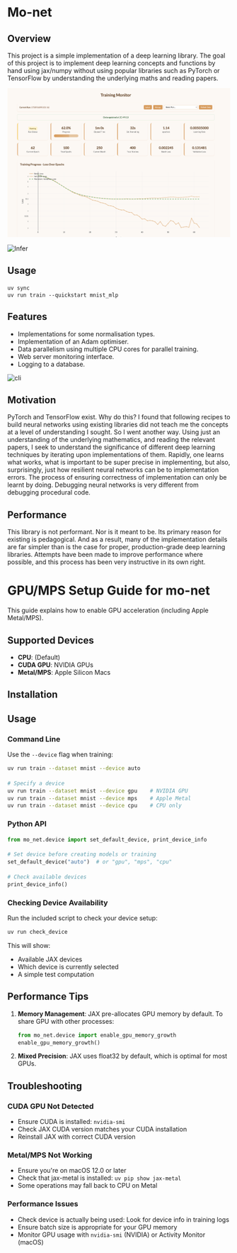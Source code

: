 # Mo-net

## Overview

This project is a simple implementation of a deep learning library. The goal of
this project is to implement deep learning concepts and functions by hand using
jax/numpy without using popular libraries such as PyTorch or TensorFlow by
understanding the underlying maths and reading papers.

![Dashboard](/assets/dashboard.png)

![Infer](/assets/after-grokking.png)

## Usage

```shell
uv sync
uv run train --quickstart mnist_mlp
```

## Features

- Implementations for some normalisation types.
- Implementation of an Adam optimiser.
- Data parallelism using multiple CPU cores for parallel training.
- Web server monitoring interface.
- Logging to a database.

![cli](./assets/cli-interface.png)

## Motivation

PyTorch and TensorFlow exist. Why do this? I found that following recipes to
build neural networks using existing libraries did not teach me the concepts at
a level of understanding I sought. So I went another way. Using just an
understanding of the underlying mathematics, and reading the relevant papers, I
seek to understand the significance of different deep learning techniques by
iterating upon implementations of them. Rapidly, one learns what works, what is
important to be super precise in implementing, but also, surprisingly, just how
resilient neural networks can be to implementation errors. The process of
ensuring correctness of implementation can only be learnt by doing.
Debugging neural networks is very different from debugging procedural code.

## Performance

This library is not performant. Nor is it meant to be. Its primary reason for
existing is pedagogical. And as a result, many of the implementation details are
far simpler than is the case for proper, production-grade deep learning
libraries. Attempts have been made to improve performance where possible, and
this process has been very instructive in its own right.

# GPU/MPS Setup Guide for mo-net

This guide explains how to enable GPU acceleration (including Apple Metal/MPS).

## Supported Devices

- **CPU**: (Default)
- **CUDA GPU**: NVIDIA GPUs
- **Metal/MPS**: Apple Silicon Macs

## Installation

## Usage

### Command Line

Use the `--device` flag when training:

```bash
uv run train --dataset mnist --device auto

# Specify a device
uv run train --dataset mnist --device gpu    # NVIDIA GPU
uv run train --dataset mnist --device mps    # Apple Metal
uv run train --dataset mnist --device cpu    # CPU only
```

### Python API

```python
from mo_net.device import set_default_device, print_device_info

# Set device before creating models or training
set_default_device("auto")  # or "gpu", "mps", "cpu"

# Check available devices
print_device_info()
```

### Checking Device Availability

Run the included script to check your device setup:

```bash
uv run check_device
```

This will show:
- Available JAX devices
- Which device is currently selected
- A simple test computation

## Performance Tips

1. **Memory Management**: JAX pre-allocates GPU memory by default. To share GPU with other processes:
   ```python
   from mo_net.device import enable_gpu_memory_growth
   enable_gpu_memory_growth()
   ```

3. **Mixed Precision**: JAX uses float32 by default, which is optimal for most GPUs.

## Troubleshooting

### CUDA GPU Not Detected
- Ensure CUDA is installed: `nvidia-smi`
- Check JAX CUDA version matches your CUDA installation
- Reinstall JAX with correct CUDA version

### Metal/MPS Not Working
- Ensure you're on macOS 12.0 or later
- Check that jax-metal is installed: `uv pip show jax-metal`
- Some operations may fall back to CPU on Metal

### Performance Issues
- Check device is actually being used: Look for device info in training logs
- Ensure batch size is appropriate for your GPU memory
- Monitor GPU usage with `nvidia-smi` (NVIDIA) or Activity Monitor (macOS)
``` 